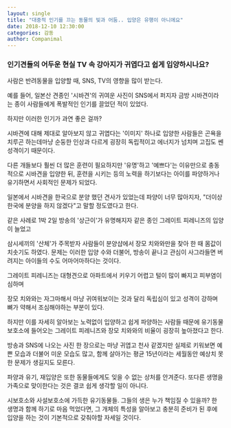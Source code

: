 ```yaml
---
layout: single
title: "대중적 인기를 끄는 동물의 빛과 어둠.. 입양은 유행이 아니에요"
date: 2018-12-10 12:30:00
categories: 감동
author: Companimal
---
```


### 인기견들의 어두운 현실 TV 속 강아지가 귀엽다고 쉽게 입양하시나요?

사람은 반려동물을 입양할 때, SNS, TV의 영향을 많이 받는다.

예를 들어, 일본산 견종인 '시바견'의 귀여운 사진이 SNS에서 퍼지자 금방 시바견이라는 종이 사람들에게 폭발적인 인기를 끌었던 적이 있었다.

하지만 이러한 인기가 과연 좋은 걸까?

시바견에 대해 제대로 알아보지 않고 귀엽다는 '이미지' 하나로 입양한 사람들은 곤욕을 치루곤 하는데마냥 순둥한 인상과 다르게 굉장히 독립적이고 에너지가 넘치며 고집도 쎈 성격이기 때문이다.

다른 개들보다 훨씬 더 많은 훈련이 필요하지만 '유명'하고 '예쁘다'는 이유만으로 충동적으로 시바견을 입양한 뒤, 훈련을 시키는 등의 노력을 하기보다는 아이를 파양하거나 유기하면서 사회적인 문제가 되었다.

일본에서 시바견을 한국으로 분양 했던 견사가 있었는데 파양이 너무 많아지자, "더이상 한국에 분양을 하지 않겠다"고 말할 정도였다고 한다.

같은 사례로 1박 2일 방송의 '상근이'가 유명해지자 같은 종인 그레이트 피레니즈의 입양이 늘었고

삼시세끼의 '산체'가 주목받자 사람들이 분양샵에서 장모 치와와만을 찾아 한 때 몸값이 치솟기도 하였다. 문제는 이러한 입양 수와 더불어, 방송이 끝나고 관심이 사그라들면 버려지는 아이들의 수도 어마어마하다는 것이다.

그레이트 피레니즈는 대형견으로 아파트에서 키우기 어렵고 털이 많이 빠지고 피부염이 심하며

장모 치와와는 자그마해서 마냥 귀여워보이는 것과 달리 독립심이 있고 성격이 강하며 뼈가 약해서 조심해야하는 부분이 있다.

하지만 이를 자세히 알아보는 노력없이 입양하고 쉽게 파양하는 사람들 때문에 유기동물보호소에 들어오는 그레이트 피레니즈와 장모 치와와의 비율이 굉장히 높아졌다고 한다.

방송과 SNS에 나오는 사진 한 장으로는 마냥 귀엽고 천사 같겠지만 실제로 키워보면 예쁜 모습과 더불어 미운 모습도 많고, 함께 살아가는 평균 15년이라는 세월동안 예상치 못한 문제가 생길지도 모른다.

파양과 유기, 재입양은 또한 동물들에게도 잊을 수 없는 상처를 안겨준다. 또다른 생명을 가족으로 맞이한다는 것은 결코 쉽게 생각할 일이 아니다.

시보호소와 사설보호소에 가득한 유기동물들. 그들의 생은 누가 책임질 수 있을까? 한 생명과 함께 하기로 마음 먹었다면, 그 개체의 특성을 알아보고 충분히 준비가 된 후에 입양을 하는 것이 기본적으로 갖춰야할 자세일 것이다.

